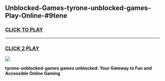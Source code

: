 
## Unblocked-Games-tyrone-unblocked-games-Play-Online-#9tene
<h3>
<a href="https://premium.freeplayer.one?title=tyrone-unblocked-games&ref=27F">CLICK TO PLAY</a></h3>
<hr>

<h3>
<a href="https://premium.freeplayer.one?title=tyrone-unblocked-games&ref=27F">CLICK 2 PLAY</a>
  
</h3>

<a href="https://premium.freeplayer.one?title=tyrone-unblocked-games&ref=27F"><img src="https://clearcache.store/games.png"></a>


**tyrone-unblocked-games games unblocked: Your Gateway to Fun and Accessible Online Gaming**
